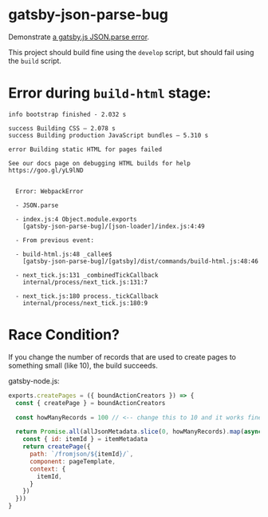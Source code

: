 # gatsby-json-parse-bug
Demonstrate [a gatsby.js JSON.parse error](https://github.com/gatsbyjs/gatsby/issues/3148).

This project should build fine using the `develop` script, but should fail using the `build` script.

# Error during `build-html` stage:

```
info bootstrap finished - 2.032 s

success Building CSS — 2.078 s
success Building production JavaScript bundles — 5.310 s

error Building static HTML for pages failed

See our docs page on debugging HTML builds for help https://goo.gl/yL9lND


  Error: WebpackError

  - JSON.parse

  - index.js:4 Object.module.exports
    [gatsby-json-parse-bug]/[json-loader]/index.js:4:49

  - From previous event:

  - build-html.js:48 _callee$
    [gatsby-json-parse-bug]/[gatsby]/dist/commands/build-html.js:48:46

  - next_tick.js:131 _combinedTickCallback
    internal/process/next_tick.js:131:7

  - next_tick.js:180 process._tickCallback
    internal/process/next_tick.js:180:9
```

# Race Condition?

If you change the number of records that are used to create pages to something small (like 10), the build succeeds.

gatsby-node.js:
```js
exports.createPages = ({ boundActionCreators }) => {
  const { createPage } = boundActionCreators

  const howManyRecords = 100 // <-- change this to 10 and it works fine

  return Promise.all(allJsonMetadata.slice(0, howManyRecords).map(async itemMetadata => {
    const { id: itemId } = itemMetadata
    return createPage({
      path: `/fromjson/${itemId}/`,
      component: pageTemplate,
      context: {
        itemId,
      }
    })
  }))
}
```
